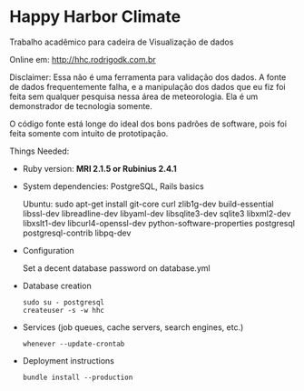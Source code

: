 Happy Harbor Climate
==================

Trabalho acadêmico para cadeira de Visualização de dados

Online em: http://hhc.rodrigodk.com.br

Disclaimer:
Essa não é uma ferramenta para validação dos dados. A fonte de dados frequentemente falha, e a manipulação dos dados que eu fiz foi feita sem qualquer pesquisa nessa área de meteorologia. Ela é um demonstrador de tecnologia somente.

O código fonte está longe do ideal dos bons padrões de software, pois foi feita somente com intuito de prototipação.

Things Needed:

* Ruby version: __MRI 2.1.5 or Rubinius 2.4.1__

* System dependencies: PostgreSQL, Rails basics

    Ubuntu:
      sudo apt-get install git-core curl zlib1g-dev build-essential libssl-dev libreadline-dev libyaml-dev libsqlite3-dev sqlite3 libxml2-dev libxslt1-dev libcurl4-openssl-dev python-software-properties postgresql postgresql-contrib libpq-dev

* Configuration

    Set a decent database password on database.yml

* Database creation

      sudo su - postgresql
      createuser -s -w hhc

* Services (job queues, cache servers, search engines, etc.)

      whenever --update-crontab

* Deployment instructions

      bundle install --production
